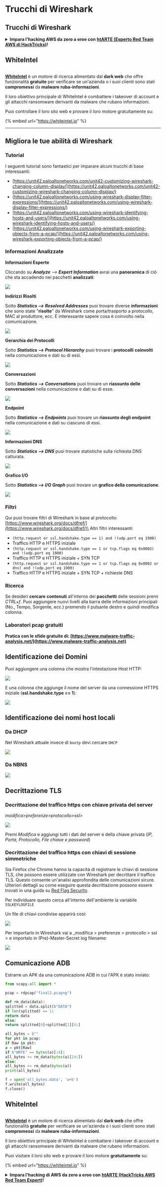 # Trucchi di Wireshark

## Trucchi di Wireshark

<details>

<summary><strong>Impara l'hacking AWS da zero a eroe con</strong> <a href="https://training.hacktricks.xyz/courses/arte"><strong>htARTE (Esperto Red Team AWS di HackTricks)</strong></a><strong>!</strong></summary>

Altri modi per supportare HackTricks:

* Se desideri vedere la tua **azienda pubblicizzata in HackTricks** o **scaricare HackTricks in PDF** Controlla i [**PIANI DI ABBONAMENTO**](https://github.com/sponsors/carlospolop)!
* Ottieni il [**merchandising ufficiale di PEASS & HackTricks**](https://peass.creator-spring.com)
* Scopri [**La Famiglia PEASS**](https://opensea.io/collection/the-peass-family), la nostra collezione di [**NFT esclusivi**](https://opensea.io/collection/the-peass-family)
* **Unisciti al** 💬 [**gruppo Discord**](https://discord.gg/hRep4RUj7f) o al [**gruppo telegram**](https://t.me/peass) o **seguici** su **Twitter** 🐦 [**@hacktricks_live**](https://twitter.com/hacktricks_live)**.**
* **Condividi i tuoi trucchi di hacking inviando PR ai** [**HackTricks**](https://github.com/carlospolop/hacktricks) e [**HackTricks Cloud**](https://github.com/carlospolop/hacktricks-cloud) repository di Github.

</details>

## WhiteIntel

<figure><img src=".gitbook/assets/image (1224).png" alt=""><figcaption></figcaption></figure>

[**WhiteIntel**](https://whiteintel.io) è un motore di ricerca alimentato dal **dark web** che offre funzionalità **gratuite** per verificare se un'azienda o i suoi clienti sono stati **compromessi** da **malware ruba-informazioni**.

Il loro obiettivo principale di WhiteIntel è combattere i takeover di account e gli attacchi ransomware derivanti da malware che rubano informazioni.

Puoi controllare il loro sito web e provare il loro motore gratuitamente su:

{% embed url="https://whiteintel.io" %}

---

## Migliora le tue abilità di Wireshark

### Tutorial

I seguenti tutorial sono fantastici per imparare alcuni trucchi di base interessanti:

* [https://unit42.paloaltonetworks.com/unit42-customizing-wireshark-changing-column-display/](https://unit42.paloaltonetworks.com/unit42-customizing-wireshark-changing-column-display/)
* [https://unit42.paloaltonetworks.com/using-wireshark-display-filter-expressions/](https://unit42.paloaltonetworks.com/using-wireshark-display-filter-expressions/)
* [https://unit42.paloaltonetworks.com/using-wireshark-identifying-hosts-and-users/](https://unit42.paloaltonetworks.com/using-wireshark-identifying-hosts-and-users/)
* [https://unit42.paloaltonetworks.com/using-wireshark-exporting-objects-from-a-pcap/](https://unit42.paloaltonetworks.com/using-wireshark-exporting-objects-from-a-pcap/)

### Informazioni Analizzate

**Informazioni Esperte**

Cliccando su _**Analyze** --> **Expert Information**_ avrai una **panoramica** di ciò che sta accadendo nei pacchetti **analizzati**:

![](<../../../.gitbook/assets/image (570).png>)

**Indirizzi Risolti**

Sotto _**Statistics --> Resolved Addresses**_ puoi trovare diverse **informazioni** che sono state "**risolte**" da Wireshark come porta/trasporto a protocollo, MAC al produttore, ecc. È interessante sapere cosa è coinvolto nella comunicazione.

![](<../../../.gitbook/assets/image (571).png>)

**Gerarchia dei Protocolli**

Sotto _**Statistics --> Protocol Hierarchy**_ puoi trovare i **protocolli** **coinvolti** nella comunicazione e dati su di essi.

![](<../../../.gitbook/assets/image (572).png>)

**Conversazioni**

Sotto _**Statistics --> Conversations**_ puoi trovare un **riassunto delle conversazioni** nella comunicazione e dati su di esse.

![](<../../../.gitbook/assets/image (573).png>)

**Endpoint**

Sotto _**Statistics --> Endpoints**_ puoi trovare un **riassunto degli endpoint** nella comunicazione e dati su ciascuno di essi.

![](<../../../.gitbook/assets/image (575).png>)

**Informazioni DNS**

Sotto _**Statistics --> DNS**_ puoi trovare statistiche sulla richiesta DNS catturata.

![](<../../../.gitbook/assets/image (577).png>)

**Grafico I/O**

Sotto _**Statistics --> I/O Graph**_ puoi trovare un **grafico della comunicazione**.

![](<../../../.gitbook/assets/image (574).png>)

### Filtri

Qui puoi trovare filtri di Wireshark in base al protocollo: [https://www.wireshark.org/docs/dfref/](https://www.wireshark.org/docs/dfref/)\
Altri filtri interessanti:

* `(http.request or ssl.handshake.type == 1) and !(udp.port eq 1900)`
* Traffico HTTP e HTTPS iniziale
* `(http.request or ssl.handshake.type == 1 or tcp.flags eq 0x0002) and !(udp.port eq 1900)`
* Traffico HTTP e HTTPS iniziale + SYN TCP
* `(http.request or ssl.handshake.type == 1 or tcp.flags eq 0x0002 or dns) and !(udp.port eq 1900)`
* Traffico HTTP e HTTPS iniziale + SYN TCP + richieste DNS

### Ricerca

Se desideri **cercare** **contenuti** all'interno dei **pacchetti** delle sessioni premi _CTRL+f_. Puoi aggiungere nuovi livelli alla barra delle informazioni principali (No., Tempo, Sorgente, ecc.) premendo il pulsante destro e quindi modifica colonna.

### Laboratori pcap gratuiti

**Pratica con le sfide gratuite di: [https://www.malware-traffic-analysis.net/](https://www.malware-traffic-analysis.net)**

## Identificazione dei Domini

Puoi aggiungere una colonna che mostra l'intestazione Host HTTP:

![](<../../../.gitbook/assets/image (403).png>)

E una colonna che aggiunge il nome del server da una connessione HTTPS iniziale (**ssl.handshake.type == 1**):

![](<../../../.gitbook/assets/image (408) (1).png>)

## Identificazione dei nomi host locali

### Da DHCP

Nel Wireshark attuale invece di `bootp` devi cercare `DHCP`

![](<../../../.gitbook/assets/image (404).png>)

### Da NBNS

![](<../../../.gitbook/assets/image (405).png>)

## Decrittazione TLS

### Decrittazione del traffico https con chiave privata del server

_modifica>preferenze>protocollo>ssl>_

![](<../../../.gitbook/assets/image (98).png>)

Premi _Modifica_ e aggiungi tutti i dati del server e della chiave privata (_IP, Porta, Protocollo, File chiave e password_)

### Decrittazione del traffico https con chiavi di sessione simmetriche

Sia Firefox che Chrome hanno la capacità di registrare le chiavi di sessione TLS, che possono essere utilizzate con Wireshark per decrittare il traffico TLS. Questo consente un'analisi approfondita delle comunicazioni sicure. Ulteriori dettagli su come eseguire questa decrittazione possono essere trovati in una guida su [Red Flag Security](https://redflagsecurity.net/2019/03/10/decrypting-tls-wireshark/).

Per individuare questo cerca all'interno dell'ambiente la variabile `SSLKEYLOGFILE`

Un file di chiavi condivise apparirà così:

![](<../../../.gitbook/assets/image (99).png>)

Per importarlo in Wireshark vai a \_modifica > preferenze > protocollo > ssl > e importalo in (Pre)-Master-Secret log filename:

![](<../../../.gitbook/assets/image (100).png>)
## Comunicazione ADB

Estrarre un APK da una comunicazione ADB in cui l'APK è stato inviato:
```python
from scapy.all import *

pcap = rdpcap("final2.pcapng")

def rm_data(data):
splitted = data.split(b"DATA")
if len(splitted) == 1:
return data
else:
return splitted[0]+splitted[1][4:]

all_bytes = b""
for pkt in pcap:
if Raw in pkt:
a = pkt[Raw]
if b"WRTE" == bytes(a)[:4]:
all_bytes += rm_data(bytes(a)[24:])
else:
all_bytes += rm_data(bytes(a))
print(all_bytes)

f = open('all_bytes.data', 'w+b')
f.write(all_bytes)
f.close()
```
## WhiteIntel

<figure><img src=".gitbook/assets/image (1224).png" alt=""><figcaption></figcaption></figure>

[**WhiteIntel**](https://whiteintel.io) è un motore di ricerca alimentato dal **dark web** che offre funzionalità **gratuite** per verificare se un'azienda o i suoi clienti sono stati **compromessi** da **malware ruba-informazioni**.

Il loro obiettivo principale di WhiteIntel è combattere i takeover di account e gli attacchi ransomware derivanti da malware che rubano informazioni.

Puoi visitare il loro sito web e provare il loro motore **gratuitamente** su:

{% embed url="https://whiteintel.io" %}

<details>

<summary><strong>Impara l'hacking di AWS da zero a eroe con</strong> <a href="https://training.hacktricks.xyz/courses/arte"><strong>htARTE (HackTricks AWS Red Team Expert)</strong></a><strong>!</strong></summary>

Altri modi per supportare HackTricks:

* Se desideri vedere la tua **azienda pubblicizzata su HackTricks** o **scaricare HackTricks in PDF** Controlla i [**PIANI DI ABBONAMENTO**](https://github.com/sponsors/carlospolop)!
* Ottieni il [**merchandising ufficiale di PEASS & HackTricks**](https://peass.creator-spring.com)
* Scopri [**The PEASS Family**](https://opensea.io/collection/the-peass-family), la nostra collezione di [**NFT esclusivi**](https://opensea.io/collection/the-peass-family)
* **Unisciti al** 💬 [**gruppo Discord**](https://discord.gg/hRep4RUj7f) o al [**gruppo telegram**](https://t.me/peass) o **seguici** su **Twitter** 🐦 [**@hacktricks_live**](https://twitter.com/hacktricks_live)**.**
* **Condividi i tuoi trucchi di hacking inviando PR a** [**HackTricks**](https://github.com/carlospolop/hacktricks) e [**HackTricks Cloud**](https://github.com/carlospolop/hacktricks-cloud) github repos.

</details>
